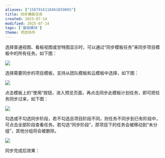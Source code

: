 ```yaml
---
aliases: ["1587916118461859085"]
title: 同步模板任务
created: 2025-07-14
modified: 2025-07-14
tags: ['基础模块']
theme: 项目协作
---
```


选择普通视图、看板视图或甘特图显示时，可以通过“同步模板任务”来同步项目模板中的所有任务。如下图：

![](https://myhelpdoc.oss-cn-heyuan.aliyuncs.com/mdimages/3eabe5c126a296100c3b8acbb96c1c4e.jpg)

选择需要同步的项目模板，支持从团队模板和云模板中选择，如下图：

![](https://myhelpdoc.oss-cn-heyuan.aliyuncs.com/mdimages/7ae30db1e19f5b02612dff8c94052a7c.jpg)

点击模板上的“使用”按钮，进入预览页面，再点击同步此模板计划任务，即可把任务同步过来，如下图：

![](https://myhelpdoc.oss-cn-heyuan.aliyuncs.com/mdimages/dc2b8b47ed3668d08854329219a7ffe5.jpg)

勾选或不勾选同步阶段，若不勾选且项目阶段不同，则任务不同步到已有阶段中，可点击全部阶段查看任务。若勾选“同步阶段”，原项目下的任务会被移动到“未分组”，其他分组将会被删除。

![](https://myhelpdoc.oss-cn-heyuan.aliyuncs.com/mdimages/1e2b65f84387004311d5e994bec54319.jpg)

同步完成后效果：

